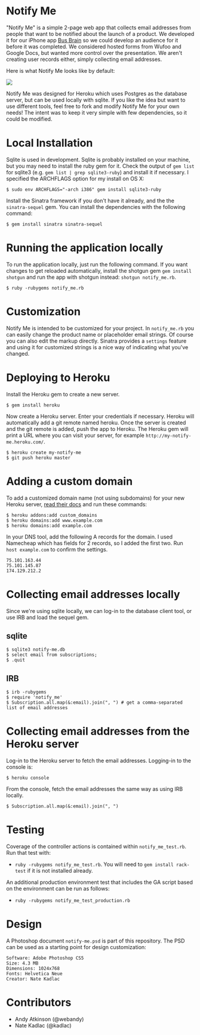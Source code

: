 Notify Me
=========
"Notify Me" is a simple 2-page web app that collects email addresses from people that want to be notified about the launch of a product. We developed it for our iPhone app [Bus Brain](http://busbrainapp.com/) so we could develop an audience for it before it was completed. We considered hosted forms from Wufoo and Google Docs, but wanted more control over the presentation. We aren't creating user records either, simply collecting email addresses.

Here is what Notify Me looks like by default:

<img src='https://github.com/webandy/notify-me/raw/master/public/screenshot.png' />

Notify Me was designed for Heroku which uses Postgres as the database server, but can be used locally with sqlite. If you like the idea but want to use different tools, feel free to fork and modify Notify Me for your own needs! The intent was to keep it very simple with few dependencies, so it could be modified.

Local Installation
==================
Sqlite is used in development. Sqlite is probably installed on your machine, but you may need to install the ruby gem for it. Check the output of `gem list` for sqlite3 (e.g. `gem list | grep sqlite3-ruby`) and install it if necessary. I specified the ARCHFLAGS option for my install on OS X:

    $ sudo env ARCHFLAGS="-arch i386" gem install sqlite3-ruby

Install the Sinatra framework if you don't have it already, and the the `sinatra-sequel` gem. You can install the dependencies with the following command:

    $ gem install sinatra sinatra-sequel
 
Running the application locally
===============================
To run the application locally, just run the following command. If you want changes to get reloaded automatically, install the shotgun gem `gem install shotgun` and run the app with shotgun instead: `shotgun notify_me.rb`.

    $ ruby -rubygems notify_me.rb

Customization
=============
Notify Me is intended to be customized for your project. In `notify_me.rb` you can easily change the product name or placeholder email strings. Of course you can also edit the markup directly. Sinatra provides a `settings` feature and using it for customized strings is a nice way of indicating what you've changed.

Deploying to Heroku
===================
Install the Heroku gem to create a new server.

    $ gem install heroku

Now create a Heroku server. Enter your credentials if necessary. Heroku will automatically add a git remote named heroku. Once the server is created and the git remote is added, push the app to Heroku. The Heroku gem will print a URL where you can visit your server, for example `http://my-notify-me.heroku.com/`.

    $ heroku create my-notify-me
    $ git push heroku master

Adding a custom domain
======================
To add a customized domain name (not using subdomains) for your new Heroku server, [read their docs](http://docs.heroku.com/custom-domains) and run these commands:

    $ heroku addons:add custom_domains
    $ heroku domains:add www.example.com
    $ heroku domains:add example.com

In your DNS tool, add the following A records for the domain. I used Namecheap which has fields for 2 records, so I added the first two. Run `host example.com` to confirm the settings.

    75.101.163.44
    75.101.145.87
    174.129.212.2

Collecting email addresses locally
=================================
Since we're using sqlite locally, we can log-in to the database client tool, or use IRB and load the sequel gem.

 sqlite
 ------
    $ sqlite3 notify-me.db
    $ select email from subscriptions;
    $ .quit

 IRB
 ---
    $ irb -rubygems
    $ require 'notify_me'
    $ Subscription.all.map(&:email).join(", ") # get a comma-separated list of email addresses

Collecting email addresses from the Heroku server
=================================================
Log-in to the Heroku server to fetch the email addresses. Logging-in to the console is:
    
    $ heroku console

From the console, fetch the email addresses the same way as using IRB locally.

    $ Subscription.all.map(&:email).join(", ")

Testing
=======
Coverage of the controller actions is contained within `notify_me_test.rb`. Run that test with:

 - `ruby -rubygems notify_me_test.rb`. You will need to `gem install rack-test` if it is not installed already.

An additional production environment test that includes the GA script based on the environment can be run as follows:

 - `ruby -rubygems notify_me_test_production.rb`

Design 
======
A Photoshop document `notify-me.psd` is part of this repository. The PSD can be used as a starting point for design customization:

    Software: Adobe Photoshop CS5
    Size: 4.3 MB
    Dimensions: 1024x768
    Fonts: Helvetica Neue
    Creator: Nate Kadlac

Contributors
============
 - Andy Atkinson (@webandy)
 - Nate Kadlac (@kadlac)